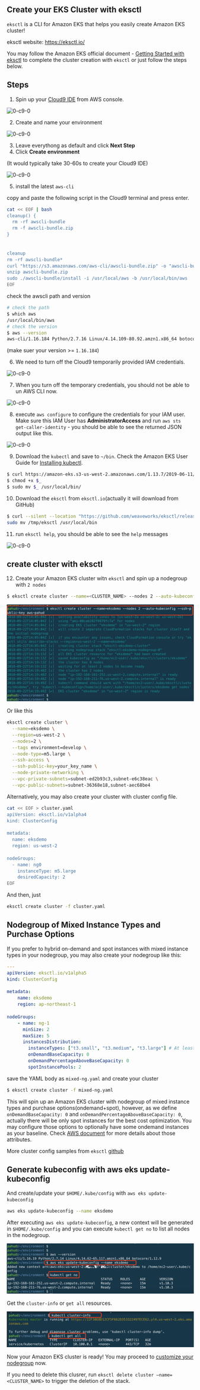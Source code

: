 





## Create your EKS Cluster with eksctl



`eksctl` is a CLI for Amazon EKS that helps you easily create Amazon EKS cluster!

eksctl website:  https://eksctl.io/

You may follow the Amazon EKS official document - [Getting Started with eksctl](https://docs.aws.amazon.com/eks/latest/userguide/getting-started-eksctl.html) to complete the cluster creation with `eksctl` or just follow the steps below.



## Steps

1. Spin up your [Cloud9 IDE](https://us-west-2.console.aws.amazon.com/cloud9/home?region=us-west-2) from AWS console.

![0-c9-0](../images/00-c9-01.png)



2. Create and name your environment

![0-c9-0](../images/00-c9-02.png)

3. Leave everythong as default and click **Next Step**
4. Click **Create environment**

(It would typically take 30-60s to create your Cloud9 IDE)

![0-c9-0](../images/00-c9-03.png)

5. install the latest `aws-cli`

copy and paste the following script in the Cloud9 terminal and press enter.

```bash
cat << EOF | bash
cleanup() {
  rm -rf awscli-bundle
  rm -f awscli-bundle.zip
}


cleanup
rm -rf awscli-bundle*
curl "https://s3.amazonaws.com/aws-cli/awscli-bundle.zip" -o "awscli-bundle.zip"
unzip awscli-bundle.zip
sudo ./awscli-bundle/install -i /usr/local/aws -b /usr/local/bin/aws
EOF
```
check the awscli path and version

```bash
# check the path
$ which aws
/usr/local/bin/aws
# check the version
$ aws --version
aws-cli/1.16.184 Python/2.7.16 Linux/4.14.109-80.92.amzn1.x86_64 botocore/1.12.174
```
(make suer your version >= `1.16.184`)

6. We need to turn off the Cloud9 temporarily provided IAM credentials. 

![0-c9-0](../images/00-c9-04.png)



7. When you turn off the temporary credentials, you should not be able to un AWS CLI now.

![0-c9-0](../images/00-c9-05.png)



8. execute `aws configure` to configure the credentials for your IAM user. Make sure this IAM User has **AdministratorAccess** and run `aws sts get-caller-identity` - you should be able to see the returned JSON output like this.

![0-c9-0](../images/00-c9-06.png)





9. Download the `kubectl` and save to `~/bin`. Check the Amazon EKS User Guide for [Installing kubectl](https://docs.aws.amazon.com/eks/latest/userguide/install-kubectl.html). 

```bash
$ curl https://amazon-eks.s3-us-west-2.amazonaws.com/1.13.7/2019-06-11/bin/linux/amd64/kubectl -o kubectl
$ chmod +x $_
$ sudo mv $_ /usr/local/bin/
```

10. Download the `eksctl` from `eksctl.io`(actually it will download from GitHub)

```bash
$ curl --silent --location "https://github.com/weaveworks/eksctl/releases/download/latest_release/eksctl_$(uname -s)_amd64.tar.gz" | tar xz -C /tmp
sudo mv /tmp/eksctl /usr/local/bin
```


11. run `eksctl help`, you should be able to see the `help` messages

![0-c9-0](../images/00-c9-07.png)


## create cluster with eksctl


12. Create your Amazon EKS cluster witn `eksctl` and spin up a nodegroup with `2 nodes`

```bash
$ eksctl create cluster --name=<CLUSTER_NAME> --nodes 2 --auto-kubeconfig --ssh-public-key <EXISTING_SSH_KEY_NAME>
```

![0-c9-0](../images/00-c9-08.png)

Or like this
```bash
eksctl create cluster \
  --name=eksdemo \
  --region=us-west-2 \
  --nodes=2 \
  --tags environment=develop \
  --node-type=m5.large \
  --ssh-access \
  --ssh-public-key=your_key_name \
  --node-private-networking \
  --vpc-private-subnets=subnet-ed2b93c3,subnet-e6c38eac \
  --vpc-public-subnets=subnet-36368e18,subnet-aec68be4
```

Alternatively, you may also create your cluster with cluster config file.

```bash
cat << EOF > cluster.yaml
apiVersion: eksctl.io/v1alpha4
kind: ClusterConfig

metadata:
  name: eksdemo
  region: us-west-2

nodeGroups:
  - name: ng0
    instanceType: m5.large
    desiredCapacity: 2
EOF
```

And then, just 

```bash
eksctl create cluster -f cluster.yaml
```


## Nodegroup of Mixed Instance Types and Purchase Options

If you prefer to hybrid on-demand and spot instances with mixed instance types in your nodegroup, you may also create your nodegroup like this:



```yaml
---
apiVersion: eksctl.io/v1alpha5
kind: ClusterConfig

metadata:
    name: eksdemo
    region: ap-northeast-1

nodeGroups:
    - name: ng-1
      minSize: 2
      maxSize: 5
      instancesDistribution:
        instanceTypes: ["t3.small", "t3.medium", "t3.large"] # At least two instance types should be specified
        onDemandBaseCapacity: 0
        onDemandPercentageAboveBaseCapacity: 0
        spotInstancePools: 2
```

save the YAML body as `mixed-ng.yaml` and create your cluster 

```bash
$ eksctl create cluster -f mixed-ng.yaml
```

This will spin up an Amazon EKS cluster with nodegroup of mixed instance types and purchase options(ondemand+spot), however, as we define `onDemandBaseCapacity: 0` and `onDemandPercentageAboveBaseCapacity: 0`, actually there will be only spot instances for the best cost optimization. You may configure those options to optionally have some ondemand instances as your baseline. Check [AWS document](https://docs.aws.amazon.com/autoscaling/ec2/userguide/asg-purchase-options.html) for more details about those attributes.



More cluster config samples from `eksctl` [github](https://github.com/weaveworks/eksctl/tree/master/examples)

## Generate kubeconfig with aws eks update-kubeconfig


And create/update your `$HOME/.kube/config` with `aws eks update-kubeconfig`

```bash
aws eks update-kubeconfig --name eksdemo
```

After executing `aws eks update-kubeconfig`, a new context will be generated in `$HOME/.kube/config` and you can execute `kubectl get no` to list all nodes in the nodegroup.



![0-c9-0](../images/00-c9-09.png)



Get the `cluster-info` or `get all` resources.

![0-c9-0](../images/00-c9-11.png)



Now your Amazon EKS cluster is ready!  You may proceed to [customize your nodegroup](../01-nodegroup/customize-nodegroup.md) now.

If you need to delete this clusrer, run `eksctl delete cluster —name=<CLUSTER_NAME>` to trigger the deletion of the stack.


